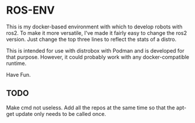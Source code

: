 # ROS-ENV

This is my docker-based environment with which to develop robots with ros2. 
To make it more versatile, I've made it fairly easy to change the ros2 version. 
Just change the top three lines to reflect the stats of a distro.

This is intended for use with distrobox with Podman and is developed for that purpose.
However, it could probably work with any docker-compatible runtime.

Have Fun.

## TODO
Make cmd not useless.
Add all the repos at the same time so that the apt-get update only needs to be called once.
